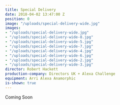 ```yaml
---
title: Special Delivery
date: 2018-04-02 13:47:00 Z
position: 0
image: "/uploads/special-delivery-wide.jpg"
images:
- "/uploads/special-delivery-wide.jpg"
- "/uploads/special-delivery-wide-8.jpg"
- "/uploads/special-delivery-wide-5.jpg"
- "/uploads/special-delivery-wide-7.jpg"
- "/uploads/special-delivery-wide-4.jpg"
- "/uploads/special-delivery-wide-6.jpg"
- "/uploads/special-delivery-wide-2.jpg"
- "/uploads/special-delivery-wide-3.jpg"
director: Robert Hackett
production-company: Directors UK + Alexa Challenge
equipment: Arri Alexa Anamorphic
is-shown: true
---
```


Coming Soon